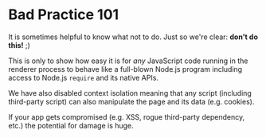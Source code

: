 # Bad Practice 101

It is sometimes helpful to know what not to do. Just so we're clear: **don't do this!** ;)

This is only to show how easy it is for *any* JavaScript code running in the renderer process to behave
like a full-blown Node.js program including access to Node.js `require` and its native APIs.

We have also disabled context isolation meaning that any script (including third-party script)
can also manipulate the page and its data (e.g. cookies).

If your app gets compromised (e.g. XSS, rogue third-party dependency, etc.) the potential for damage is huge.
